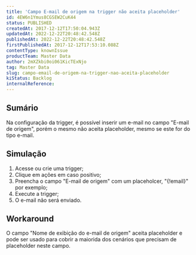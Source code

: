 ```yaml
---
title: 'Campo E-mail de origem na trigger não aceita placeholder'
id: 4EW6n1Ymus8CGSEW2CuK44
status: PUBLISHED
createdAt: 2017-12-12T17:50:04.943Z
updatedAt: 2022-12-22T20:48:42.548Z
publishedAt: 2022-12-22T20:48:42.548Z
firstPublishedAt: 2017-12-12T17:53:10.088Z
contentType: knownIssue
productTeam: Master Data
author: 2mXZkbi0oi061KicTExNjo
tag: Master Data
slug: campo-email-de-origem-na-trigger-nao-aceita-placeholder
kiStatus: Backlog
internalReference: 
---
```


## Sumário

Na configuração da trigger, é possível inserir um e-mail no campo "E-mail de origem", porém o mesmo não aceita placeholder, mesmo se este for do tipo e-mail.

## Simulação


1. Acesse ou crie uma trigger;
2. Clique em ações em caso positivo;
3. Preencha o campo "E-mail de origem" com um placeholcer, "{!email}" por exemplo;
4. Execute a trigger;
5. O e-mail não será enviado.


## Workaround

O campo "Nome de exibição do e-mail de origem" aceita placeholder e pode ser usado para cobrir a maiorida dos cenários que precisam de placeholder neste campo.

